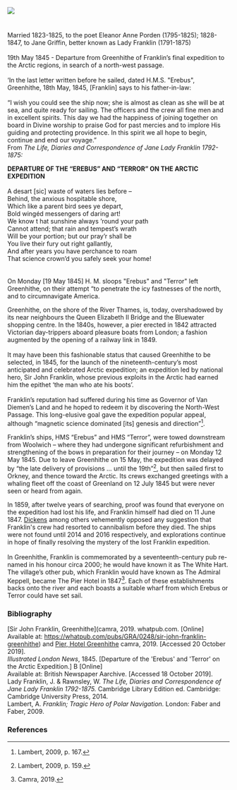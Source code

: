 <a href="https://juncture-digital.org"><img src="https://juncture-digital.org/images/ve-button.png"></a>
<param ve-config
       title="Sir John Franklin (16 April 1786 – 11 June 1847)" author="Jacquie Stamp"
       layout="vtl" banner="/images/banners/19c.jpg">

#

Married 1823-1825, to the poet Eleanor Anne Porden (1795-1825); 1828-1847, to Jane Griffin, better known as Lady Franklin (1791-1875)  
<br>
19th May 1845 - Departure from Greenhithe of Franklin’s final expedition to the Arctic regions, in search of a north-west passage.     
<br>
‘In the last letter written before he sailed, dated H.M.S. "Erebus", Greenhithe, 18th May, 1845, [Franklin] says to his father-in-law:
<br><br>
“I wish you could see the ship now; she is almost as clean as she will be at sea, and quite ready for sailing. The officers and the crew all fine men and in excellent spirits. This day we had the happiness of joining together on board in Divine worship to praise God for past mercies and to implore His guiding and protecting providence. In this spirit we all hope to begin, continue and end our voyage.”   
From _The Life, Diaries and Correspondence of Jane Lady Franklin 1792-1875:_   
<param ve-image url="images/franklin.jpg" title="Sir John Franklin">

**DEPARTURE OF THE “EREBUS” AND “TERROR” ON THE ARCTIC EXPEDITION**
<br><br>
  A desart [sic] waste of waters lies before –  
  Behind, the anxious hospitable shore,  
  Which like a parent bird sees ye depart,  
  Bold wingéd messengers of daring art!  
  We know t hat sunshine always ’round your path  
  Cannot attend; that rain and tempest’s wrath  
  Will be your portion; but our pray’r shall be  
  You live their fury out right gallantly,  
  And after years you have perchance to roam  
  That science crown’d you safely seek your home!   
<br><br>
On Monday [19 May 1845] H. M. sloops "Erebus" and "Terror" left Greenhithe, on their attempt “to penetrate the icy fastnesses of the north, and to circumnavigate America.
<param ve-image url="images/erebus.jpg" title="Illustration of the ships Erebus and Terror leaving Greenhithe" attribution="Published in the Illustrated London News, 24th May 1845, p. 328."> 

Greenhithe, on the shore of the River Thames, is, today, overshadowed by its near neighbours the Queen Elizabeth II Bridge and the Bluewater shopping centre. In the 1840s, however, a pier erected in 1842 attracted Victorian day-trippers aboard pleasure boats from London; a fashion augmented by the opening of a railway link in 1849.
<br><br>
It may have been this fashionable status that caused Greenhithe to be selected, in 1845, for the launch of the nineteenth-century’s most anticipated and celebrated Arctic expedition; an expedition led by national hero, Sir John Franklin, whose previous exploits in the Arctic had earned him the epithet ‘the man who ate his boots’. 
<br><br>
Franklin’s reputation had suffered during his time as Governor of Van Diemen’s Land and he hoped to redeem it by discovering the North-West Passage. This long-elusive goal gave the expedition popular appeal, although “magnetic science dominated [its] genesis and direction”[^ref1].
<param ve-image url="https://upload.wikimedia.org/wikipedia/commons/9/92/The_riverside_at_Greenhithe_-_geograph.org.uk_-_2532450.jpg" label="The riverside at Greenhithe" attribution="Marathon, via Wikimedia Commons" license="CC BY-SA 2.0"> 

Franklin’s ships, HMS “Erebus” and HMS “Terror”, were towed downstream from Woolwich – where they had undergone significant refurbishment and strengthening of the bows in preparation for their journey – on Monday 12 May 1845. Due to leave Greenhithe on 15 May, the expedition was delayed by “the late delivery of provisions … until the 19th”[^ref2], but then sailed first to Orkney, and thence toward the Arctic. Its crews exchanged greetings with a whaling fleet off the coast of Greenland on 12 July 1845 but were never seen or heard from again.
<param ve-image url="https://upload.wikimedia.org/wikipedia/commons/c/cc/Terror_%281813%29%3B_Erebus_%281826%29_RMG_J1412.png" label="Terror" attribution="National Maritime Museum, Greenwich, London, Unknown author, Public domain, via Wikimedia Commons" license="CC BY-NC-SA 3.0">

In 1859, after twelve years of searching, proof was found that everyone on the expedition had lost his life, and Franklin himself had died on 11 June 1847. [Dickens](/dickens/dickens-biography) among others vehemently opposed any suggestion that Franklin's crew had resorted to cannibalism before they died. The ships were not found until 2014 and 2016 respectively, and explorations continue in hope of finally resolving the mystery of the lost Franklin expedition.
<br><br>
In Greenhithe, Franklin is commemorated by a seventeenth-century pub re-named in his honour circa 2000; he would have known it as The White Hart. The village’s other pub, which Franklin would have known as The Admiral Keppell, became The Pier Hotel in 1847[^ref3]. Each of these establishments backs onto the river and each boasts a suitable wharf from which Erebus or Terror could have set sail. 
<param ve-image url="images/Franklinpub.jpg" title="Franklin Pub" align="center">

### Bibliography 
[Sir John Franklin, Greenhithe](camra, 2019. whatpub.com. [Online]    
Available at: https://whatpub.com/pubs/GRA/0248/sir-john-franklin-greenhithe) and [Pier, Hotel Greenhithe](https://whatpub.com/pubs/GRA/0161/pier-hotel-greenhithe) camra, 2019. [Accessed 20 October 2019].   
_Illustrated London News_, 1845. [Departure of the 'Erebus' and 'Terror' on the Arctic Expedition.] B [Online]   
Available at: British Newspaper Aarchive. [Accessed 18 October 2019].   
Lady Franklin, J. & Rawnsley, W. _The Life, Diaries and Correspondence of Jane Lady Franklin 1792-1875._ Cambridge Library Edition ed. Cambridge: Cambridge University Press, 2014.   
Lambert, A. _Franklin; Tragic Hero of Polar Navigation._ London: Faber and Faber, 2009.   

### References
[^ref1]: Lambert, 2009, p. 167.   
[^ref2]: Lambert, 2009, p. 159.   
[^ref3]: Camra, 2019.   
